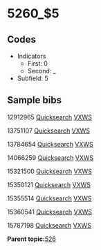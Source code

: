 # 5260\_$5

## Codes

-   Indicators
    -   First: 0
    -   Second: \_
-   Subfield: 5

## Sample bibs

12912965 [Quicksearch](https://search.library.yale.edu/catalog/12912965) [VXWS](http://prodorbis.library.yale.edu:7014/vxws/GetHoldingsService?bibId=12912965)

13751107 [Quicksearch](https://search.library.yale.edu/catalog/13751107) [VXWS](http://prodorbis.library.yale.edu:7014/vxws/GetHoldingsService?bibId=13751107)

13784654 [Quicksearch](https://search.library.yale.edu/catalog/13784654) [VXWS](http://prodorbis.library.yale.edu:7014/vxws/GetHoldingsService?bibId=13784654)

14066259 [Quicksearch](https://search.library.yale.edu/catalog/14066259) [VXWS](http://prodorbis.library.yale.edu:7014/vxws/GetHoldingsService?bibId=14066259)

15321500 [Quicksearch](https://search.library.yale.edu/catalog/15321500) [VXWS](http://prodorbis.library.yale.edu:7014/vxws/GetHoldingsService?bibId=15321500)

15350121 [Quicksearch](https://search.library.yale.edu/catalog/15350121) [VXWS](http://prodorbis.library.yale.edu:7014/vxws/GetHoldingsService?bibId=15350121)

15355514 [Quicksearch](https://search.library.yale.edu/catalog/15355514) [VXWS](http://prodorbis.library.yale.edu:7014/vxws/GetHoldingsService?bibId=15355514)

15360541 [Quicksearch](https://search.library.yale.edu/catalog/15360541) [VXWS](http://prodorbis.library.yale.edu:7014/vxws/GetHoldingsService?bibId=15360541)

15787198 [Quicksearch](https://search.library.yale.edu/catalog/15787198) [VXWS](http://prodorbis.library.yale.edu:7014/vxws/GetHoldingsService?bibId=15787198)

**Parent topic:**[526](../../tags/526/526.md)

